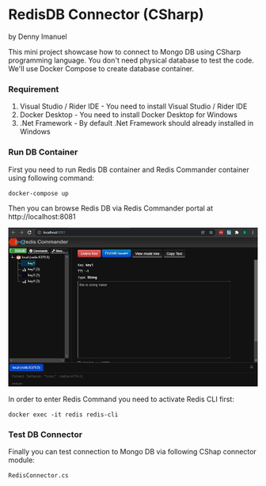 # RedisDB Connector (CSharp)
by Denny Imanuel

This mini project showcase how to connect to Mongo DB using CSharp programming language.
You don't need physical database to test the code. We'll use Docker Compose to create database container.

### Requirement

1. Visual Studio / Rider IDE - You need to install Visual Studio / Rider IDE
2. Docker Desktop - You need to install Docker Desktop for Windows
3. .Net Framework - By default .Net Framework should already installed in Windows

### Run DB Container

First you need to run Redis DB container and Redis Commander container using following command:

    docker-compose up

Then you can browse Redis DB via Redis Commander portal at http://localhost:8081

![](jpg/redis.jpg)

In order to enter Redis Command you need to activate Redis CLI first:

    docker exec -it redis redis-cli

### Test DB Connector

Finally you can test connection to Mongo DB via following CShap connector module:

    RedisConnector.cs